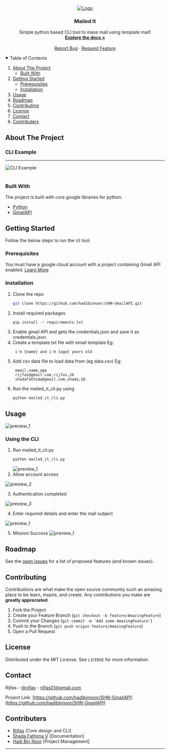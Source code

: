 <!-- PROJECT LOGO -->
<br />
<p align="center">
  <a href="https://github.com/hadibinnoor/SHN-GmailAPI">
    <img src="images/logo.png" alt="Logo">
  </a>

  <h3 align="center">Mailed It</h3>

  <p align="center">
    Simple python based CLI tool to mass mail using template mail!
    <br />
    <a href="https://github.com/hadibinnoor/SHN-GmailAPI"><strong>Explore the docs »</strong></a>
    <br />
    <br />
    <a href="https://github.com/hadibinnoor/SHN-GmailAPI/issues">Report Bug</a>
    ·
    <a href="https://github.com/hadibinnoor/SHN-GmailAPI/issues">Request Feature</a>
  </p>
</p>

<!-- TABLE OF CONTENTS -->
<details open="open">
  <summary>Table of Contents</summary>
  <ol>
    <li>
      <a href="#about-the-project">About The Project</a>
      <ul>
        <li><a href="#built-with">Built With</a></li>
      </ul>
    </li>
    <li>
      <a href="#getting-started">Getting Started</a>
      <ul>
        <li><a href="#prerequisites">Prerequisites</a></li>
        <li><a href="#installation">Installation</a></li>
      </ul>
    </li>
    <li><a href="#usage">Usage</a></li>
    <li><a href="#roadmap">Roadmap</a></li>
    <li><a href="#contributing">Contributing</a></li>
    <li><a href="#license">License</a></li>
    <li><a href="#contact">Contact</a></li>
    <li><a href="#contributers">Contributers</a></li>
  </ol>
</details>

<!-- ABOUT THE PROJECT -->

## About The Project

### CLI Example

---

<img src="images/preview_1.png" alt="CLI Example">

<br>
<br>

### Built With

The project is built with core google libraries for python.

- [Python](https://www.python.org/)
- [GmailAPI](https://developers.google.com/gmail/api)

<!-- GETTING STARTED -->

## Getting Started

Follow the below steps to run the cli tool.

### Prerequisites

You must have a google cloud account with a project containing Gmail API enabled. [Learn More](https://developers.google.com/workspace/guides/create-credentials)

### Installation

1. Clone the repo
   ```sh
   git clone https://github.com/hadibinnoor/SHN-GmailAPI.git
   ```
2. Install required packages
   ```sh
   pip install -r requirements.txt
   ```
3. Enable gmail API and gets the credentials.json and save it as credentials.json.
4. Create a template.txt file with email template
   Eg:
   ```
    i'm {name} and i'm {age} years old
   ```
5. Add csv data file to load data from (eg data.csv)
   Eg:
   ```
    email,name,age
    rijfas@gmail.com,rijfas,20
    shadafathima@gmail.com,shada,18
   ```
6. Run the mailed_it_cli.py using
   ```sh
   python mailed_it_cli.py
   ```

<!-- USAGE EXAMPLES -->

## Usage

![preview_1](images/preview_1.png)

### Using the CLI

1. Run mailed_it_cli.py
   ```sh
   python mailed_it_cli.py
   ```
   ![preview_1](images/preview_1.png)
2. Allow account access

![preview_2](images/preview_2.png)

3. Authentication completed

![preview_3](images/preview_3.png)

4. Enter required details and enter the mail subject

![preview_1](images/preview_4.png)

5. Mission Success
   ![preview_1](images/preview_5.png)

<!-- ROADMAP -->

## Roadmap

See the [open issues](https://github.com/hadibinnoor/SHN-GmailAPI/issues) for a list of proposed features (and known issues).

<!-- CONTRIBUTING -->

## Contributing

Contributions are what make the open source community such an amazing place to be learn, inspire, and create. Any contributions you make are **greatly appreciated**.

1. Fork the Project
2. Create your Feature Branch (`git checkout -b feature/AmazingFeature`)
3. Commit your Changes (`git commit -m 'Add some AmazingFeature'`)
4. Push to the Branch (`git push origin feature/AmazingFeature`)
5. Open a Pull Request

<!-- LICENSE -->

## License

Distributed under the MIT License. See `LICENSE` for more information.

<!-- CONTACT -->

## Contact

Rijfas - [@rijfas](https://github.com/rijfas) - rijfas01@gmail.com

Project Link: [https://github.com/hadibinnoor/SHN-GmailAPI](https://github.com/hadibinnoor/SHN-GmailAPI)

<!-- CONTRIBUTERS -->

## Contributers

- [Rijfas](https://github.com/rijfas) [Core design and CLI]
- [Shada Fathima V](https://github.com/ShadaFathima) [Documentation]
- [Hadi Bin Noor](https://github.com/hadibinnoor/) [Project Management]

---
